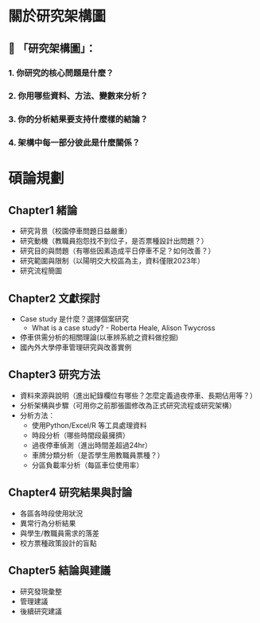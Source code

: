 # **關於研究架構圖**

## 🔧 「研究架構圖」：

### 1. 你研究的核心問題是什麼？

### 2. 你用哪些資料、方法、變數來分析？

### 3. 你的分析結果要支持什麼樣的結論？

### 4. 架構中每一部分彼此是什麼關係？

# 碩論規劃

## Chapter1 緒論

- 研究背景（校園停車問題日益嚴重）
- 研究動機（教職員抱怨找不到位子，是否票種設計出問題？） 
- 研究目的與問題（有哪些因素造成平日停車不足？如何改善？）
- 研究範圍與限制（以陽明交大校區為主，資料僅限2023年）
- 研究流程簡圖

## Chapter2 文獻探討

- Case study 是什麼？選擇個案研究
  - What is a case study?    - Roberta Heale, Alison Twycross
- 停車供需分析的相關理論(以車辨系統之資料做挖掘)
- 國內外大學停車管理研究與改善實例

## Chapter3 研究方法

- 資料來源與說明（進出紀錄欄位有哪些？怎麼定義過夜停車、長期佔用等？）
- 分析架構與步驟（可用你之前那張圖修改為正式研究流程或研究架構）
- 分析方法：
  - 使用Python/Excel/R 等工具處理資料
  - 時段分析（哪些時間段最擁擠）
  - 過夜停車偵測（進出時間差超過24hr）
  - 車牌分類分析（是否學生用教職員票種？）
  - 分區負載率分析（每區車位使用率）

## Chapter4 研究結果與討論

- 各區各時段使用狀況
- 異常行為分析結果
- 與學生/教職員需求的落差
- 校方票種政策設計的盲點

## Chapter5 結論與建議

- 研究發現彙整
- 管理建議
- 後續研究建議